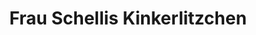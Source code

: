 ---
title: "Frau Schellis Kinkerlitzchen"
url: /eschwege/frau-schellis-kinkerlitzchen/
shop: Andenken
---